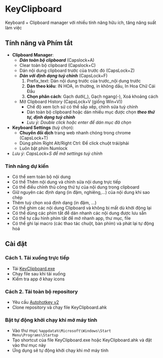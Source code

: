 # KeyClipboard

Keyboard + Clipboard manager với nhiều tính năng hữu ích, tăng năng suất làm việc

## Tính năng và Phím tắt

- **Clipboard Manager**:
    - ***Dán toàn bộ clipboard*** (Capslock+A)
    - Clear toàn bộ clipboard (Capslock+C)
    - Dán nội dung clipboard trước của trước đó (CapsLock+Z)
    - ***Dán với định dạng tuỳ chỉnh*** (CapsLock+F)
        1. Prefix_text: Dán nội dung trước của trước_nội dung trước
        2. **Dán theo kiểu**: IN HOA, in thường, in không dấu, In Hoa Chữ Cái Đầu
        3. **Chọn phân cách**: Gạch dưới(_), Gạch ngang(-), Xoá khoảng cách
    - Mở Clipboard History (CapsLock+V (giống Win+V))
        - Chế độ xem lịch sử có thể sắp xếp, chỉnh sửa tuỳ chỉnh
        - Dán toàn bộ clipboard hoặc dán nhiều mục được chọn ***theo thứ tự, định dạng tuỳ chỉnh***
        - *Lưu ý: Double click hoặc enter để dán mục đã chọn*
- **Keyboard Settings** (tuỳ chọn):
    - **Chuyển đổi dịch** trang web nhanh chóng trong chrome (CapsLock+T)
    - Dùng phím Right Alt/Right Ctrl: Để click chuột trái/phải
    - Luôn bật phím Numlock 
- *Lưu ý: CapsLock+S để mở settings tuỳ chỉnh*
 
### Tính năng dự kiến
- Có thể xem toàn bộ nội dung
- Có thể Thêm nội dung và chỉnh sửa nội dung trực tiếp
- Có thể điều chỉnh thủ công thứ tự của nội dung trong clipboard
- Giữ nguyên các định dạng (in đậm, nghiêng,...) của nội dung khi sao chép
- Thêm tuỳ chọn xoá định dạng (in đậm, ...)
- Có thể ghim các nội dung Clipboard và không bị mất dù khởi động lại
- Có thể dùng các phím tắt để dán nhanh các nội dung được lưu sẵn
- Có thể tự cấu hình phím tắt để mở nhanh app, thư mục, file
- Có thể ghi lại macro (các thao tác chuột, bàn phím) và phát lại tự động hoá

## Cài đặt

### Cách 1. Tải xuống trực tiếp

- Tải [KeyClipboard.exe](https://github.com/nvbangg/KeyClipboard/releases/latest)
- Chạy file sau khi tải xuống
- Kiểm tra app ở khay icons
    
### Cách 2. Tải toàn bộ repository

- Yêu cầu [Autohotkey v2](https://www.autohotkey.com)
- Clone repository và chạy file KeyClipboard.ahk

### Bật tự động khởi chạy khi mở máy tính

 - Vào thư mục `%appdata%\Microsoft\Windows\Start Menu\Programs\Startup`
 - Tạo shortcut của file KeyClipboard.exe hoặc KeyClipboard.ahk và đặt vào thư mục này
 - Ứng dụng sẽ tự động khởi chạy khi mở máy tính

